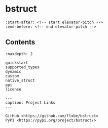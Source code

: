 # bstruct

```{include} ../README.md
:start-after: <!-- start elevator-pitch -->
:end-before: <!-- end elevator-pitch -->
```

## Contents

```{toctree}
:maxdepth: 2

quickstart
supported_types
dynamic
custom
native_struct
api
license
```

```{toctree}
---
caption: Project Links
---

GitHub <https://github.com/flxbe/bstruct>
PyPI <https://pypi.org/project/bstruct/>
```
